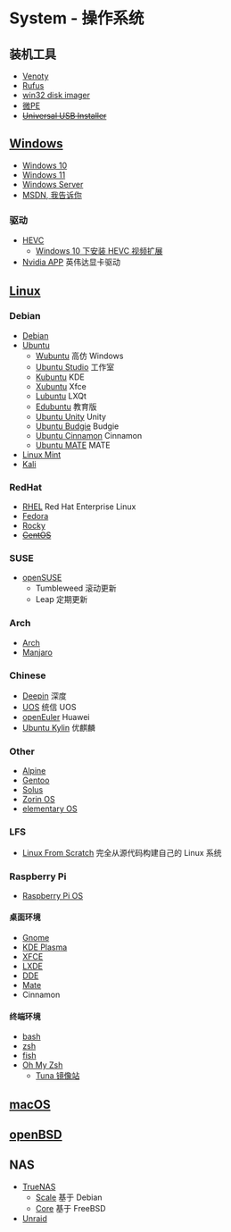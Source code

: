 # System - 操作系统

## 装机工具

- [Venoty](https://www.ventoy.net/cn/download.html)
- [Rufus](https://rufus.ie/zh/)
- [win32 disk imager](https://sourceforge.net/projects/win32diskimager/)
- [微PE](https://www.wepe.com.cn/download.html)
- ~~[Universal USB Installer](https://www.pendrivelinux.com/universal-usb-installer-easy-as-1-2-3/)~~

## [Windows](https://www.microsoft.com/zh-cn/windows)

- [Windows 10](https://www.microsoft.com/zh-cn/software-download/windows10)
- [Windows 11](https://www.microsoft.com/zh-cn/software-download/windows11)
- [Windows Server](https://www.microsoft.com/zh-cn/windows-server)
- [MSDN, 我告诉你](https://msdn.itellyou.cn/)

### 驱动

- [HEVC](https://www.microsoft.com/store/productId/9n4wgh0z6vhq)
  - [Windows 10 下安装 HEVC 视频扩展](https://github.com/MisakaAI/Library/blob/main/Windows/win10_HEVC.md)
- [Nvidia APP](https://www.nvidia.cn/software/nvidia-app/) 英伟达显卡驱动

## [Linux](https://www.kernel.org/)

### Debian

- [Debian](https://www.debian.org/)
- [Ubuntu](https://ubuntu.com/)
  - [Wubuntu](https://wubuntu.org/) 高仿 Windows
  - [Ubuntu Studio](https://ubuntustudio.org/) 工作室
  - [Kubuntu](https://kubuntu.org/getkubuntu/) KDE
  - [Xubuntu](https://xubuntu.org/) Xfce
  - [Lubuntu](https://lubuntu.me/) LXQt
  - [Edubuntu](https://edubuntu.org/) 教育版
  - [Ubuntu Unity](https://ubuntuunity.org/) Unity
  - [Ubuntu Budgie](https://ubuntubudgie.org/downloads/) Budgie
  - [Ubuntu Cinnamon](https://ubuntucinnamon.org/) Cinnamon
  - [Ubuntu MATE](https://ubuntu-mate.org/) MATE
- [Linux Mint](https://www.linuxmint.com/)
- [Kali](https://www.kali.org/)

### RedHat

- [RHEL](https://www.redhat.com/zh/technologies/linux-platforms/enterprise-linux) Red Hat Enterprise Linux
- [Fedora](https://www.fedoraproject.org/)
- [Rocky](https://rockylinux.org/)
- ~~[CentOS](https://www.centos.org/centos-linux/)~~

### SUSE

- [openSUSE](https://www.opensuse.org/)
  - Tumbleweed 滚动更新
  - Leap 定期更新

### Arch

- [Arch](https://www.archlinux.org/)
- [Manjaro](https://manjaro.org/)

### Chinese

- [Deepin](https://www.deepin.org/) 深度
- [UOS](https://www.chinauos.com/resource/download-professional) 统信 UOS
- [openEuler](https://www.openeuler.org/zh/download/) Huawei
- [Ubuntu Kylin](https://www.ubuntukylin.com/downloads/index-cn.html) 优麒麟

### Other

- [Alpine](https://www.alpinelinux.org/)
- [Gentoo](https://www.gentoo.org/)
- [Solus](https://getsol.us/)
- [Zorin OS](https://zorin.com/os/)
- [elementary OS](https://elementary.io/zh_CN/)

### LFS

- [Linux From Scratch](https://www.linuxfromscratch.org/) 完全从源代码构建自己的 Linux 系统

### Raspberry Pi

- [Raspberry Pi OS](https://www.raspberrypi.com/software/)

#### 桌面环境

- [Gnome](https://www.gnome.org/)
- [KDE Plasma](https://kde.org/)
- [XFCE](https://xfce.org/)
- [LXDE](http://www.lxde.org/)
- [DDE](https://www.deepin.org/dde/)
- [Mate](https://mate-desktop.org/)
- Cinnamon

#### 终端环境

- [bash](http://www.gnu.org/software/bash/)
- [zsh](http://www.zsh.org/)
- [fish](http://fishshell.com/)
- [Oh My Zsh](https://ohmyz.sh/)
  - [Tuna 镜像站](https://mirrors.tuna.tsinghua.edu.cn/help/ohmyzsh.git/)

## [macOS](https://www.apple.com/macos)

## [openBSD](http://www.openbsd.org/)

## NAS

- [TrueNAS](https://www.truenas.com/)
  - [Scale](https://www.truenas.com/truenas-scale/) 基于 Debian
  - [Core](https://www.truenas.com/truenas-core/) 基于 FreeBSD
- [Unraid](https://unraid.net/)
